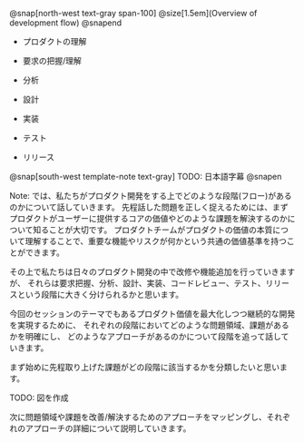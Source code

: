 @snap[north-west text-gray span-100]
@size[1.5em](Overview of development flow)
@snapend

- プロダクトの理解

- 要求の把握/理解
- 分析
- 設計
- 実装
- テスト
- リリース

@snap[south-west template-note text-gray]
TODO: 日本語字幕
@snapen

Note:
では、私たちがプロダクト開発をする上でどのような段階(フロー)があるのかについて話していきます。
先程話した問題を正しく捉えるためには、まずプロダクトがユーザーに提供するコアの価値やどのような課題を解決するのかについて知ることが大切です。
プロダクトチームがプロダクトの価値の本質について理解することで、重要な機能やリスクが何かという共通の価値基準を持つことができます。

その上で私たちは日々のプロダクト開発の中で改修や機能追加を行っていきますが、
それらは要求把握、分析、設計、実装、コードレビュー、テスト、リリースという段階に大きく分けられるかと思います。

今回のセッションのテーマでもあるプロダクト価値を最大化しつつ継続的な開発を実現するために、
それぞれの段階においてどのような問題領域、課題があるかを明確にし、
どのようなアプローチがあるのかについて段階を追って話していきます。

まず始めに先程取り上げた課題がどの段階に該当するかを分類したいと思います。

TODO: 図を作成


次に問題領域や課題を改善/解決するためのアプローチをマッピングし、それぞれのアプローチの詳細について説明していきます。
